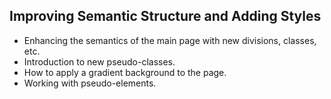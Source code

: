 ## Improving Semantic Structure and Adding Styles

- Enhancing the semantics of the main page with new divisions, classes, etc.
- Introduction to new pseudo-classes.
- How to apply a gradient background to the page.
- Working with pseudo-elements.

